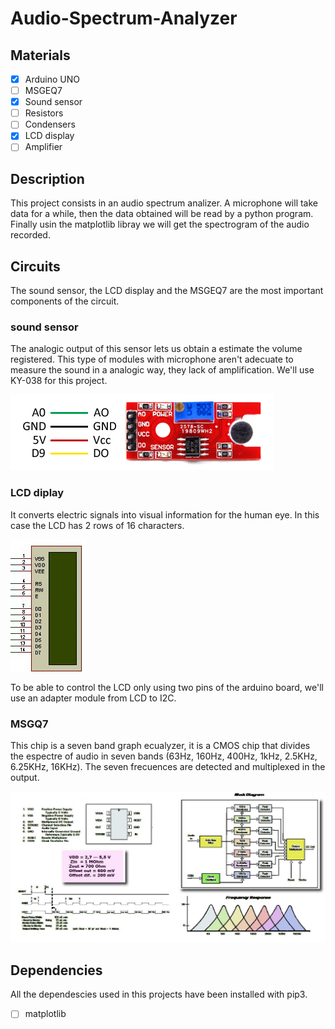 # Audio-Spectrum-Analyzer

## Materials

* [X] Arduino UNO
* [ ] MSGEQ7
* [X] Sound sensor
* [ ] Resistors
* [ ] Condensers
* [X] LCD display
* [ ] Amplifier

## Description

This project consists in an audio spectrum analizer. 
A microphone will take data for a while, then the data obtained will be read by a python program. Finally usin the matplotlib libray we will get the spectrogram of the audio recorded.

## Circuits

The sound sensor, the LCD display and the MSGEQ7 are the most important components of the circuit.

### sound sensor
The analogic output of this sensor lets us obtain a estimate the volume registered.
This type of modules with microphone aren't adecuate to measure the sound in a analogic way, they lack of amplification. We'll use KY-038 for this project.

![](images/SSensor.png)

### LCD diplay
It converts electric signals into visual information for the human eye.
In this case the LCD has 2 rows of 16 characters.

![](images/LCD.png)

To be able to control the LCD only using two pins of the arduino board, we'll use an adapter module from LCD to I2C.

### MSGQ7
This chip is a seven band graph ecualyzer, it is a CMOS chip that divides the espectre of audio in seven bands (63Hz, 160Hz, 400Hz, 1kHz, 2.5KHz, 6.25KHz, 16KHz).
The seven frecuences are detected and multiplexed in the output.

![](images/MSGEQ7.png)

## Dependencies

All the dependescies used in this projects have been installed with pip3.

  * [ ] matplotlib
